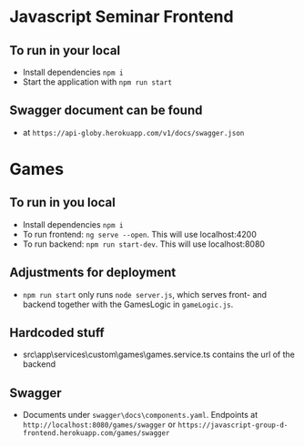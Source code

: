 # Javascript Seminar Frontend

## To run in your local

- Install dependencies `npm i`
- Start the application with `npm run start`

## Swagger document can be found

- at `https://api-globy.herokuapp.com/v1/docs/swagger.json`

# Games

## To run in you local

- Install dependencies `npm i`
- To run frontend: `ng serve --open`. This will use localhost:4200
- To run backend: `npm run start-dev`. This will use localhost:8080

## Adjustments for deployment

- `npm run start` only runs `node server.js`, which serves front- and backend together with the GamesLogic in `gameLogic.js`.

## Hardcoded stuff

- src\app\services\custom\games\games.service.ts contains the url of the backend


## Swagger

- Documents under `swagger\docs\components.yaml`. Endpoints at `http://localhost:8080/games/swagger` or `https://javascript-group-d-frontend.herokuapp.com/games/swagger`